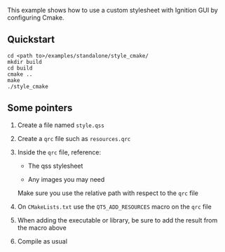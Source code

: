 This example shows how to use a custom stylesheet with Ignition GUI by configuring Cmake.

## Quickstart

    cd <path to>/examples/standalone/style_cmake/
    mkdir build
    cd build
    cmake ..
    make
    ./style_cmake

## Some pointers

1. Create a file named `style.qss`

1. Create a `qrc` file such as `resources.qrc`

1. Inside the `qrc` file, reference:

    * The qss stylesheet

    * Any images you may need

    Make sure you use the relative path with respect to the `qrc` file

1. On `CMakeLists.txt` use the `QT5_ADD_RESOURCES` macro on the `qrc` file

1. When adding the executable or library, be sure to add the result from the macro above

1. Compile as usual


